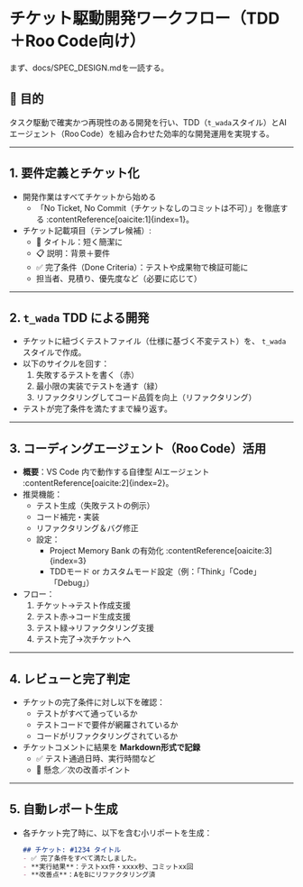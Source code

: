 # チケット駆動開発ワークフロー（TDD＋Roo Code向け）

まず、docs/SPEC_DESIGN.mdを一読する。

## 🎯 目的
タスク駆動で確実かつ再現性のある開発を行い、TDD（`t_wada`スタイル）とAIエージェント（Roo Code）を組み合わせた効率的な開発運用を実現する。

---

## 1. 要件定義とチケット化
- 開発作業はすべてチケットから始める  
  - 「No Ticket, No Commit（チケットなしのコミットは不可）」を徹底する :contentReference[oaicite:1]{index=1}。
- チケット記載項目（テンプレ候補）:
  - 📌 タイトル：短く簡潔に
  - 📋 説明：背景＋要件
  - ✅ 完了条件（Done Criteria）：テストや成果物で検証可能に
  - 担当者、見積り、優先度など（必要に応じて）

---

## 2. `t_wada` TDD による開発
- チケットに紐づくテストファイル（仕様に基づく不変テスト）を、 `t_wada`スタイルで作成。
- 以下のサイクルを回す：
  1. 失敗するテストを書く（赤）
  2. 最小限の実装でテストを通す（緑）
  3. リファクタリングしてコード品質を向上（リファクタリング）
- テストが完了条件を満たすまで繰り返す。

---

## 3. コーディングエージェント（Roo Code）活用
- **概要**：VS Code 内で動作する自律型 AIエージェント :contentReference[oaicite:2]{index=2}。
- 推奨機能：
  - テスト生成（失敗テストの例示）
  - コード補完・実装
  - リファクタリング＆バグ修正
  - 設定：
    - Project Memory Bank の有効化 :contentReference[oaicite:3]{index=3}
    - TDDモード or カスタムモード設定（例：「Think」「Code」「Debug」）
- フロー：
  1. チケット→テスト作成支援
  2. テスト赤→コード生成支援
  3. テスト緑→リファクタリング支援
  4. テスト完了→次チケットへ

---

## 4. レビューと完了判定
- チケットの完了条件に対し以下を確認：
  - テストがすべて通っているか
  - テストコードで要件が網羅されているか
  - コードがリファクタリングされているか
- チケットコメントに結果を **Markdown形式で記録**
  - ✅ テスト通過日時、実行時間など
  - 🚧 懸念／次の改善ポイント

---

## 5. 自動レポート生成
- 各チケット完了時に、以下を含む小リポートを生成：
  ```md
  ## チケット: #1234 タイトル
  - ✅ 完了条件をすべて満たしました。
  - **実行結果**：テストxx件・xxxx秒、コミットxx回
  - **改善点**：AをBにリファクタリング済
